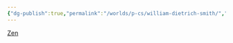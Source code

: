 ```yaml
---
{"dg-publish":true,"permalink":"/worlds/p-cs/william-dietrich-smith/","tags":["Misfits","Balky"]}
---
```


[Zen](Zen.md)

